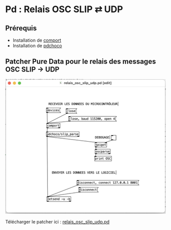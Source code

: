 # Pd : Relais OSC SLIP ⇄ UDP

## Prérequis

- Installation de [comport](../../serial/)
- Installation de [pdchoco](../../pdchoco/)


## Patcher Pure Data pour le relais des messages OSC SLIP -> UDP 

![Patcher relais_osc_slip_udp.pd](./relais_osc_slip_udp.png)

Télécharger le patcher ici : [relais_osc_slip_udp.pd](./relais_osc_slip_udp.pd)

